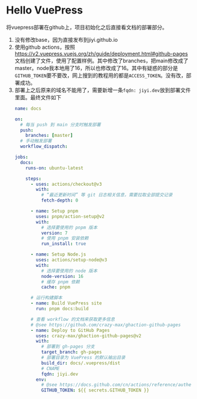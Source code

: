 # Hello VuePress
将vuepress部署在github上，项目初始化之后直接看文档的部署部分。

1. 没有修改base，因为直接发布到jiyi.github.io
2. 使用github actions，按照 https://v2.vuepress.vuejs.org/zh/guide/deployment.html#github-pages 文档创建了文件，使用了配置样例。其中修改了branches，把main修改成了master。node我本地用了16，所以也修改成了16。其中有疑惑的部分是`GITHUB_TOKEN`要不要改，网上搜到的教程用的都是`ACCESS_TOKEN`。没有改，部署成功。
3. 部署上之后原来的域名不能用了，需要新增一条`fqdn: jiyi.dev`放到部署文件里面。最终文件如下
    ```yaml
    name: docs

    on:
      # 每当 push 到 main 分支时触发部署
      push:
        branches: [master]
      # 手动触发部署
      workflow_dispatch:

    jobs:
      docs:
        runs-on: ubuntu-latest

        steps:
          - uses: actions/checkout@v3
            with:
              # “最近更新时间” 等 git 日志相关信息，需要拉取全部提交记录
              fetch-depth: 0

          - name: Setup pnpm
            uses: pnpm/action-setup@v2
            with:
              # 选择要使用的 pnpm 版本
              version: 7
              # 使用 pnpm 安装依赖
              run_install: true

          - name: Setup Node.js
            uses: actions/setup-node@v3
            with:
              # 选择要使用的 node 版本
              node-version: 16
              # 缓存 pnpm 依赖
              cache: pnpm

          # 运行构建脚本
          - name: Build VuePress site
            run: pnpm docs:build

          # 查看 workflow 的文档来获取更多信息
          # @see https://github.com/crazy-max/ghaction-github-pages
          - name: Deploy to GitHub Pages
            uses: crazy-max/ghaction-github-pages@v2
            with:
              # 部署到 gh-pages 分支
              target_branch: gh-pages
              # 部署目录为 VuePress 的默认输出目录
              build_dir: docs/.vuepress/dist
              # CNAME
              fqdn: jiyi.dev
            env:
              # @see https://docs.github.com/cn/actions/reference/authentication-in-a-workflow#about-the-github_token-secret
              GITHUB_TOKEN: ${{ secrets.GITHUB_TOKEN }}
    ```
